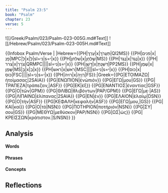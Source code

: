 ```yaml
---
title: "Psalm 23:5"
book: "Psalm"
chapter: 23
verse: 5
---
```

![[/Greek/Psalm/023/Psalm-023-005G.md#Text]]
![[/Hebrew/Psalm/023/Psalm-023-005H.md#Text]]

{{Infobox Psalm/Verse |
|Hebrew={{PH|עָרַךְ|x|תַּעֲרֹךְ|QI2MS}} {{PH|פנים|x|פָנַ|MPC|לְ|x|לְ|sl=ני|s=י|x}} {{PH|שלחן|x|שֻׁלְחָן|MS}} {{PH|נֶגֶד|x|נֶגֶד|x}} {{PH|צרר|x|צֹרְרָ|QRMPC||||sl=ני|s=י|x}} {{PH|דָּשֵׁן|x|דִּשַּׁנְתָּ|PP2MS}} {{PH|שֶׁמֶן|x|שֶּׁמֶן|MS|בְּ|x|בַ|x}} {{PH|ראש|x|רֹאשִׁ|MSC||||sl=ני|s=י|x}} {{PH|כּוֹס|x|כּוֹסִ|FSC||||sl=ני|s=י|x}} {{PH|רויה|x|רְוָיָה|FS}}׃
|Greek={{PG|ΕΤΟΙΜΑΖΩ|ἡτοίμασας|2SAIA}} {{PG|ΕΝΩΠΙΟΝ|ἐνώπιόν}} {{PG|ΕΓΩ|μου|GS}} {{PG|ΤΡΑΠΕΖΑ|τράπεζαν,|ASF}} {{PG|ΕΚ|ἐξ}} {{PG|ΕΝΑΝΤΙΟΣ|ἐναντίας|GSF}} {{PG|Ο|τῶν|GPM}} {{PG|ΘΛΙΒΩ|θλιβόντων|PAP/GPM}} {{PG|ΕΓΩ|με·|AS}} {{PG|ΛΙΠΑΙΝΩ|ἐλίπανας|2SAIA}} {{PG|ΕΝ|ἐν}} {{PG|ΕΛΑΙΟΝ|ἐλαίῳ|DSN}} {{PG|Ο|τὴν|ASF}} {{PG|ΚΕΦΑΛΗ|κεφαλήν|ASF}} {{PG|ΕΓΩ|μου,|GS}} {{PG|ΚΑΙ|καὶ}} {{PG|Ο|τὸ|NSN}} {{PG|ΠΟΤΗΡΙΟΝ|ποτήριόν|NSN}} {{PG|ΣΥ|σου|GS}} {{PG|ΜΕΘΥΩ|μεθύσκον|PAP/NSN}} {{PG|ΩΣ|ὡς}} {{PG|ΚΡΕΙΣΣΩΝ|κράτιστον.|S/NSN}}
}}

## Analysis

#### Words

#### Phrases

#### Concepts

## Reflections
